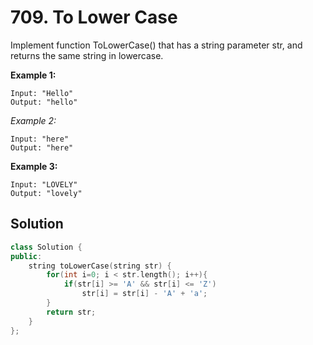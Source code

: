 # 709. To Lower Case

Implement function ToLowerCase() that has a string parameter str, and returns the same string in lowercase.

**Example 1:**

```
Input: "Hello"
Output: "hello"
```

*Example 2:*

```
Input: "here"
Output: "here"
```

**Example 3:**

```
Input: "LOVELY"
Output: "lovely"
```

## Solution

```cpp
class Solution {
public:
    string toLowerCase(string str) {
        for(int i=0; i < str.length(); i++){
            if(str[i] >= 'A' && str[i] <= 'Z')
                str[i] = str[i] - 'A' + 'a';
        }
        return str; 
    }
};
```